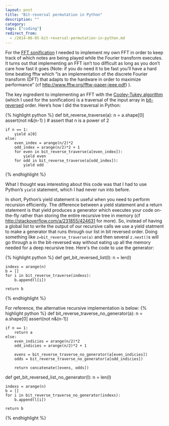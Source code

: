 ```yaml
---
layout: post
title: "Bit-reversal permutation in Python"
description: ""
category:
tags: ["coding"]
redirect_from:
  - /2014-06-05-bit-reversal-permutation-in-python.md
---
```



For the [FFT sonification](http://ryancompton.net/2014/05/24/algorithm-sonification-iii-the-fft/) I needed to implement my own FFT in order to keep track of which notes are being played while the Fourier transform executes. It turns out that implementing an FFT isn’t too difficult as long as you don’t care how fast it goes (Note: if you do need it to be fast you’ll have a hard time beating fftw which “is an implementation of the discrete Fourier transform (DFT) that adapts to the hardware in order to maximize performance” (cf <http://www.fftw.org/fftw-paper-ieee.pdf>) ).

The key ingredient to implementing an FFT with the [Cooley-Tukey algorithm](https://en.wikipedia.org/wiki/Cooley%E2%80%93Tukey_FFT_algorithm) (which I used for the sonification) is a traversal of the input array in [bit-reversed](https://en.wikipedia.org/wiki/Bit-reversal_permutation) order. Here’s how I did the traversal in Python:

{% highlight python %}
def bit_reverse_traverse(a):
    n = a.shape[0]
    assert(not n&(n-1) ) # assert that n is a power of 2

    if n == 1:
        yield a[0]
    else:
        even_index = arange(n/2)*2
        odd_index = arange(n/2)*2 + 1
        for even in bit_reverse_traverse(a[even_index]):
            yield even
        for odd in bit_reverse_traverse(a[odd_index]):
            yield odd
{% endhighlight %}

What I thought was interesting about this code was that I had to use Python’s `yield` statement, which I had never run into before.
<!--more-->

In short, Python’s yield statement is useful when you need to perform recursion efficiently. The difference between a yield statement and a return statement is that yield produces a generator which executes your code on-the-fly rather than storing the entire recursive tree in memory (cf <http://stackoverflow.com/a/231855/424631> for more). So, instead of having a global list to write the output of our recursive calls we use a yield statment to make a generator that runs through our list in bit reversed order. Doing something like `z=bit_reverse_traverse(a)` and then several `z.next()`s will go through a in the bit-reversed way without eating up all the memory needed for a deep recursive tree. Here's the code to use the generator:

{% highlight python %}
def get_bit_reversed_list(l):
    n = len(l)

    indexs = arange(n)
    b = []
    for i in bit_reverse_traverse(indexs):
        b.append(l[i])

    return b
{% endhighlight %}

For reference, the alternative recursive implementation is below:
{% highlight python %}
def bit_reverse_traverse_no_generator(a):
    n = a.shape[0]
    assert(not n&(n-1))

    if n == 1:
        return a
    else:
        even_indicies = arange(n/2)*2
        odd_indicies = arange(n/2)*2 + 1

        evens = bit_reverse_traverse_no_generator(a[even_indicies])
        odds = bit_reverse_traverse_no_generator(a[odd_indicies])

        return concatenate([evens, odds])

def get_bit_reversed_list_no_generator(l):
    n = len(l)

    indexs = arange(n)
    b = []
    for i in bit_reverse_traverse_no_generator(indexs):
        b.append(l[i])

    return b
{% endhighlight %}



